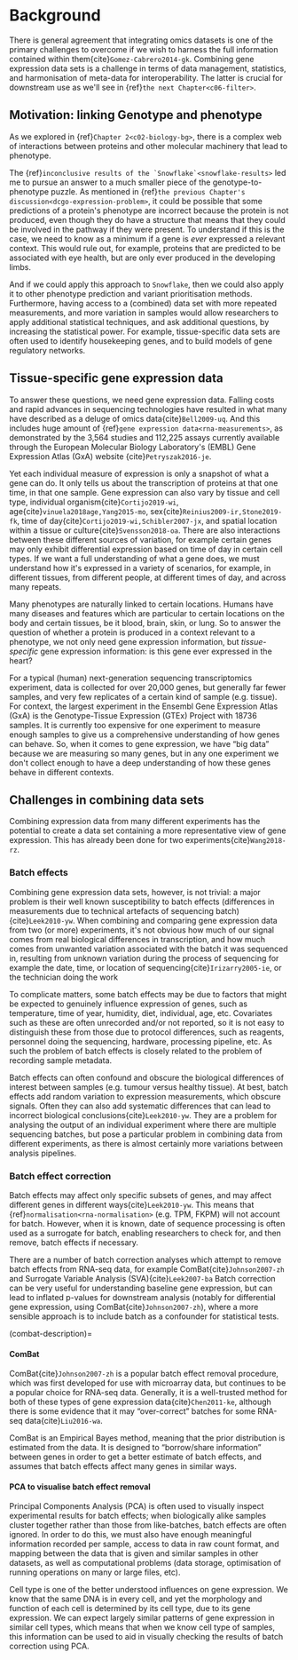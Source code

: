 # Background
[//]: # (TODO: Make sure I have already mentioned "omics" - or put it in a margin)

There is general agreement that integrating omics datasets is one of the primary challenges to overcome if we wish to harness the full information contained within them{cite}`Gomez-Cabrero2014-gk`. 
Combining gene expression data sets is a challenge in terms of data management, statistics, and harmonisation of meta-data for interoperability.
The latter is crucial for downstream use as we'll see in {ref}`the next Chapter<c06-filter>`. 

## Motivation: linking Genotype and phenotype
As we explored in {ref}`Chapter 2<c02-biology-bg>`, there is a complex web of interactions between proteins and other molecular machinery that lead to phenotype. 

[//]: # (TODO: Check: Have I mentioned pathways before?)
The {ref}``inconclusive results of the `Snowflake`<snowflake-results>`` led me to pursue an answer to a much smaller piece of the genotype-to-phenotype puzzle. 
As mentioned in {ref}`the previous Chapter's discussion<dcgo-expression-problem>`, it could be possible that some predictions of a protein's phenotype are incorrect because the protein is not produced, even though they do have a structure that means that they could be involved in the pathway if they were present.
To understand if this is the case, we need to know as a minimum if a gene is *ever* expressed a relevant context. 
This would rule out, for example, proteins that are predicted to be associated with eye health, but are only ever produced in the developing limbs.

[//]: # (TODO: Cross-ref to descriptions of other phenotype prediction and variant prioritisation methods)
And if we could apply this approach to `Snowflake`, then we could also apply it to other phenotype prediction and variant prioritisation methods.
Furthermore, having access to a (combined) data set with more repeated measurements, and more variation in samples would allow researchers to apply additional statistical techniques, and ask additional questions, by increasing the statistical power. 
For example, tissue-specific data sets are often used to identify housekeeping genes, and to build models of gene regulatory networks. 

## Tissue-specific gene expression data
[//]: # (TODO: Check: Have I mentioned EMBL before? Don't have to write long name)

To answer these questions, we need gene expression data.
Falling costs and rapid advances in sequencing technologies have resulted in what many have described as a deluge of omics data{cite}`Bell2009-uq`. 
And this includes huge amount of {ref}`gene expression data<rna-measurements>`, as demonstrated by the 3,564 studies and 112,225 assays currently available through the European Molecular Biology Laboratory's (EMBL) Gene Expression Atlas (GxA) website {cite}`Petryszak2016-je`.

Yet each individual measure of expression is only a snapshot of what a gene can do. 
It only tells us about the transcription of proteins at that one time, in that one sample.
Gene expression can also vary by tissue and cell type, individual organism{cite}`Cortijo2019-wi`, age{cite}`vinuela2018age,Yang2015-mo`, sex{cite}`Reinius2009-ir,Stone2019-fk`, time of day{cite}`Cortijo2019-wi,Schibler2007-jx`, and spatial location within a tissue or culture{cite}`Svensson2018-oa`. 
There are also interactions between these different sources of variation, for example certain genes may only exhibit differential expression based on time of day in certain cell types.
If we want a full understanding of what a gene does, we must understand how it's expressed in a variety of scenarios, for example, in different tissues, from different people, at different times of day, and across many repeats. 

Many phenotypes are naturally linked to certain locations.
Humans have many diseases and features which are particular to certain locations on the body and certain tissues, be it blood, brain, skin, or lung.
So to answer the question of whether a protein is produced in a context relevant to a phenotype, we not only need gene expression information, but *tissue-specific* gene expression information: is this gene ever expressed in the heart?

For a typical (human) next-generation sequencing transcriptomics experiment, data is collected for over 20,000 genes, but generally far fewer samples, and very few replicates of a certain kind of sample (e.g. tissue). 
For context, the largest experiment in the Ensembl Gene Expression Atlas (GxA) is the Genotype-Tissue Expression (GTEx) Project with 18736 samples.
It is currently too expensive for one experiment to measure enough samples to give us a comprehensive understanding of how genes can behave.
So, when it comes to gene expression, we have “big data” because we are measuring so many genes, but in any one experiment we don't collect enough to have a deep understanding of how these genes behave in different contexts.

[//]: # (TODO: Preliminary work: show basic coverage of one data set - for gene expression only: over UBERON. Note: coverage can be improved by mapping phenotypes: tissues as well as increasing gene expression data)

## Challenges in combining data sets
Combining expression data from many different experiments has the potential to create a data set containing a more representative view of gene expression. 
This has already been done for two experiments{cite}`Wang2018-rz`. 

### Batch effects
[//]: # (TODO: Check if batch effects are mentioned previously)
Combining gene expression data sets, however, is not trivial: a major problem is their well known susceptibility to batch effects (differences in measurements due to technical artefacts of sequencing batch){cite}`Leek2010-yw`. 
When combining and comparing gene expression data from two (or more) experiments, it's not obvious how much of our signal comes from real biological differences in transcription, and how much comes from unwanted variation associated with the batch it was sequenced in, resulting from unknown variation during the process of sequencing for example the date, time, or location of sequencing{cite}`Irizarry2005-ie`, or the technician doing the work

To complicate matters, some batch effects may be due to factors that might be expected to genuinely influence expression of genes, such as temperature, time of year, humidity, diet, individual, age, etc.
Covariates such as these are often unrecorded and/or not reported, so it is not easy to distinguish these from those due to protocol differences, such as reagents, personnel doing the sequencing, hardware, processing pipeline, etc. 
As such the problem of batch effects is closely related to the problem of recording sample metadata. 

Batch effects can often confound and obscure the biological differences of interest between samples (e.g. tumour versus healthy tissue). 
At best, batch effects add random variation to expression measurements, which obscure signals. 
Often they can also add systematic differences that can lead to incorrect biological conclusions{cite}`Leek2010-yw`. 
They are a problem for analysing the output of an individual experiment where there are multiple sequencing batches, but pose a particular problem in combining data from different experiments, as there is almost certainly more variations between analysis pipelines.
 
### Batch effect correction 
Batch effects may affect only specific subsets of genes, and may affect different genes in different ways{cite}`Leek2010-yw`. This means that {ref}`normalisation<rna-normalisation>` (e.g. TPM, FKPM) will not account for batch.
However, when it is known, date of sequence processing is often used as a surrogate for batch, enabling researchers to check for, and then remove, batch effects if necessary. 

There are a number of batch correction analyses which attempt to remove batch effects from RNA-seq data, for example ComBat{cite}`Johnson2007-zh` and Surrogate Variable Analysis (SVA){cite}`Leek2007-ba`
Batch correction can be very useful for understanding baseline gene expression, but can lead to inflated p-values for downstream analysis (notably for differential gene expression, using ComBat{cite}`Johnson2007-zh`), where a more sensible approach is to include batch as a confounder for statistical tests. 

(combat-description)=
#### ComBat
[//]: # (TODO: Explain need for "balanced experimental design")
ComBat{cite}`Johnson2007-zh` is a popular batch effect removal procedure, which was first developed for use with microarray data, but continues to be a popular choice for RNA-seq data. 
Generally, it is a well-trusted method for both of these types of gene expression data{cite}`Chen2011-ke`, although there is some evidence that it may “over-correct” batches for some RNA-seq data{cite}`Liu2016-wa`.

ComBat is an Empirical Bayes method, meaning that the prior distribution is estimated from the data. 
It is designed to “borrow/share information” between genes in order to get a better estimate of batch effects, and assumes that batch effects affect many genes in similar ways.

#### PCA to visualise batch effect removal
Principal Components Analysis (PCA) is often used to visually inspect experimental results for batch effects; when biologically alike samples cluster together rather than those from like-batches, batch effects are often ignored. 
In order to do this, we must also have enough meaningful information recorded per sample, access to data in raw count format, and mapping between the data that is given and similar samples in other datasets, as well as computational problems (data storage, optimisation of running operations on many or large files, etc). 

[//]: # (TODO: Make sure I have mentioned transcriptome: do it in an aside if I haven't already)
Cell type is one of the better understood influences on gene expression. 
We know that the same DNA is in every cell, and yet the morphology and function of each cell is determined by its cell type, due to its gene expression. 
We can expect largely similar patterns of gene expression in similar cell types, which means that when we know cell type of samples, this information can be used to aid in visually checking the results of batch correction using PCA.
